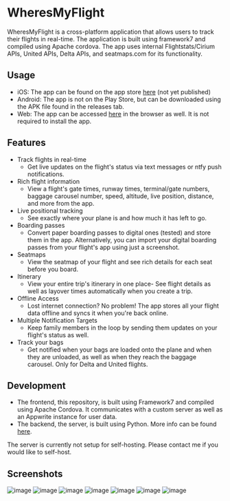 # WheresMyFlight

WheresMyFlight is a cross-platform application that allows users to track their flights in real-time. The application is built using framework7 and compiled using Apache cordova. The app uses internal Flightstats/Cirium APIs, United APIs, Delta APIs, and seatmaps.com for its functionality.

## Usage
- iOS: The app can be found on the app store [here](https://apple.com) (not yet published)
- Android: The app is not on the Play Store, but can be downloaded using the APK file found in the releases tab.
- Web: The app can be accessed [here](https://flights.shuchir.dev) in the browser as well. It is not required to install the app.

## Features
- Track flights in real-time
  - Get live updates on the flight's status via text messages or ntfy push notifications.
- Rich flight information
  - View a flight's gate times, runway times, terminal/gate numbers, baggage carousel number, speed, altitude, live position, distance, and more from the app. 
- Live positional tracking
  - See exactly where your plane is and how much it has left to go.
- Boarding passes
  - Convert paper boarding passes to digital ones (tested) and store them in the app. Alternatively, you can import your digital boarding passes from your flight's app using just a screenshot. 
- Seatmaps
  - View the seatmap of your flight and see rich details for each seat before you board.
- Itinerary
  - View your entire trip's itinerary in one place- See flight details as well as layover times automatically when you create a trip.
- Offline Access
  - Lost internet connection? No problem! The app stores all your flight data offline and syncs it when you're back online.
- Multiple Notification Targets
  - Keep family members in the loop by sending them updates on your flight's status as well.
- Track your bags
  - Get notified when your bags are loaded onto the plane and when they are unloaded, as well as when they reach the baggage carousel. Only for Delta and United flights.

## Development
- The frontend, this repository, is built using Framework7 and compiled using Apache Cordova. It communicates with a custom server as well as an Appwrite instance for user data.
- The backend, the server, is built using Python. More info can be found [here](https://github.com/CoolCoderSJ/WMF-Server).

The server is currently not setup for self-hosting. Please contact me if you would like to self-host.

## Screenshots
![image](https://sharex.shuchir.dev/u/WdnrG4.png)
![image](https://sharex.shuchir.dev/u/C5B6tc.png)
![image](https://sharex.shuchir.dev/u/txgeoM.png)
![image](https://sharex.shuchir.dev/u/Gvj2X3.png)
![image](https://sharex.shuchir.dev/u/zJR1Ao.png)
![image](https://sharex.shuchir.dev/u/C6Exs3.png)
![image](https://sharex.shuchir.dev/u/9DIeqk.png)